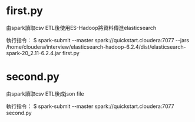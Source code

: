 # first.py
由spark讀取csv ETL後使用ES-Hadoop將資料傳進elasticsearch


執行指令：
     $ spark-submit --master spark://quickstart.cloudera:7077 --jars /home/cloudera/interview/elasticsearch-hadoop-6.2.4/dist/elasticsearch-spark-20_2.11-6.2.4.jar first.py


# second.py
由spark讀取csv ETL後成json file


執行指令：
     $ spark-submit --master spark://quickstart.cloudera:7077 second.py
